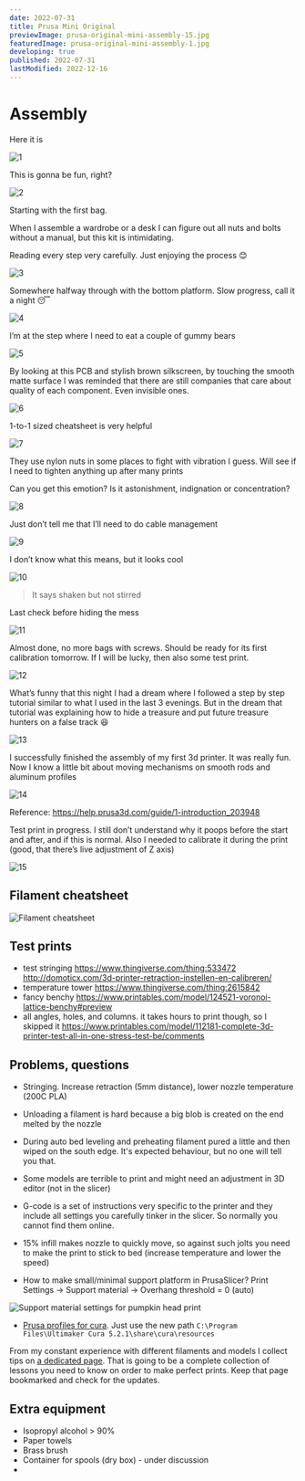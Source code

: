 ```yaml
---
date: 2022-07-31
title: Prusa Mini Original
previewImage: prusa-original-mini-assembly-15.jpg
featuredImage: prusa-original-mini-assembly-1.jpg
developing: true
published: 2022-07-31
lastModified: 2022-12-16
---
```


# Assembly

Here it is

![1](./prusa-original-mini-assembly-1.jpg)

This is gonna be fun, right?

![2](./prusa-original-mini-assembly-2.jpg)

Starting with the first bag.

When I assemble a wardrobe or a desk I can figure out all nuts and bolts without a manual, but this kit is intimidating.

Reading every step very carefully. Just enjoying the process 😊

![3](./prusa-original-mini-assembly-3.jpg)

Somewhere halfway through with the bottom platform. Slow progress, call it a night 😴

![4](./prusa-original-mini-assembly-4.jpg)

I’m at the step where I need to eat a couple of gummy bears

![5](./prusa-original-mini-assembly-5.jpg)

By looking at this PCB and stylish brown silkscreen, by touching the smooth matte surface I was reminded that there are still companies that care about quality of each component. Even invisible ones.

![6](./prusa-original-mini-assembly-6.jpg)

1-to-1 sized cheatsheet is very helpful

![7](./prusa-original-mini-assembly-7.jpg)

They use nylon nuts in some places to fight with vibration I guess. Will see if I need to tighten anything up after many prints

Can you get this emotion? Is it astonishment, indignation or concentration?

![8](./prusa-original-mini-assembly-8.jpg)

Just don’t tell me that I’ll need to do cable management

![9](./prusa-original-mini-assembly-9.jpg)

I don’t know what this means, but it looks cool

![10](./prusa-original-mini-assembly-10.jpg)

> It says shaken but not stirred

Last check before hiding the mess

![11](./prusa-original-mini-assembly-11.jpg)

Almost done, no more bags with screws. Should be ready for its first calibration tomorrow. If I will be lucky, then also some test print.

![12](./prusa-original-mini-assembly-12.jpg)

What’s funny that this night I had a dream where I followed a step by step tutorial similar to what I used in the last 3 evenings. But in the dream that tutorial was explaining how to hide a treasure and put future treasure hunters on a false track 😆

![13](./prusa-original-mini-assembly-13.jpg)

I successfully finished the assembly of my first 3d printer. It was really fun. Now I know a little bit about moving mechanisms on smooth rods and aluminum profiles

![14](./prusa-original-mini-assembly-14.jpg)

Reference: https://help.prusa3d.com/guide/1-introduction_203948

Test print in progress. I still don’t understand why it poops before the start and after, and if this is normal. Also I needed to calibrate it during the print (good, that there’s live adjustment of Z axis)

![15](./prusa-original-mini-assembly-15.jpg)

## Filament cheatsheet

![Filament cheatsheet](./prusa-filament-cheatsheet.webp)


## Test prints

- test stringing https://www.thingiverse.com/thing:533472 http://domoticx.com/3d-printer-retraction-instellen-en-calibreren/
- temperature tower https://www.thingiverse.com/thing:2615842
- fancy benchy https://www.printables.com/model/124521-voronoi-lattice-benchy#preview
- all angles, holes, and columns. it takes hours to print though, so I skipped it https://www.printables.com/model/112181-complete-3d-printer-test-all-in-one-stress-test-be/comments


## Problems, questions

- Stringing. Increase retraction (5mm distance), lower nozzle temperature (200C PLA)
- Unloading a filament is hard because a big blob is created on the end melted by the nozzle
- During auto bed leveling and preheating filament pured a little and then wiped on the south edge. It's expected behaviour, but no one will tell you that.
- Some models are terrible to print and might need an adjustment in 3D editor (not in the slicer)
- G-code is a set of instructions very specific to the printer and they include all settings you carefully tinker in the slicer. So normally you cannot find them online.
- 15% infill makes nozzle to quickly move, so against such jolts you need to make the print to stick to bed (increase temperature and lower the speed)

- How to make small/minimal support platform in PrusaSlicer? Print Settings -> Support material -> Overhang threshold = 0 (auto)

![Support material settings for pumpkin head print](./support-material-settings.png)

- [Prusa profiles for cura](https://help.prusa3d.com/guide/how-to-import-profiles-to-cura-4-x-windows-macos_17848#17856). Just use the new path `C:\Program Files\Ultimaker Cura 5.2.1\share\cura\resources`

From my constant experience with different filaments and models I collect tips on [a dedicated page](/make/3d-prints/lessons). That is going to be a complete collection of lessons you need to know on order to make perfect prints. Keep that page bookmarked and check for the updates.

## Extra equipment

- Isopropyl alcohol > 90%
- Paper towels
- Brass brush
- Container for spools (dry box) - under discussion
- 